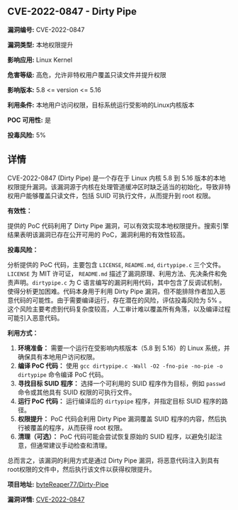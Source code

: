 ## CVE-2022-0847 - Dirty Pipe

**漏洞编号:** CVE-2022-0847

**漏洞类型:** 本地权限提升

**影响应用:** Linux Kernel

**危害等级:** 高危，允许非特权用户覆盖只读文件并提升权限

**影响版本:** 5.8 <= version <= 5.16

**利用条件:** 本地用户访问权限，目标系统运行受影响的Linux内核版本

**POC 可用性:** 是

**投毒风险:** 5%

## 详情

CVE-2022-0847 (Dirty Pipe) 是一个存在于 Linux 内核 5.8 到 5.16 版本的本地权限提升漏洞。该漏洞源于内核在处理管道缓冲区时缺乏适当的初始化，导致非特权用户能够覆盖只读文件，包括 SUID 可执行文件，从而提升到 root 权限。

**有效性：**

提供的 PoC 代码利用了 Dirty Pipe 漏洞，可以有效实现本地权限提升。搜索引擎结果表明该漏洞已存在公开可用的 PoC，漏洞利用的有效性较高。

**投毒风险：**

分析提供的 PoC 代码，主要包含 `LICENSE`, `README.md`, `dirtypipe.c` 三个文件。`LICENSE` 为 MIT 许可证， `README.md` 描述了漏洞原理、利用方法、先决条件和免责声明。`dirtypipe.c` 为 C 语言编写的漏洞利用代码，其中包含了反调试机制，使得分析更加困难。代码本身用于利用 Dirty Pipe 漏洞，但不能排除作者加入恶意代码的可能性。由于需要编译运行，存在潜在的风险，评估投毒风险为 5% 。这个风险主要考虑到代码复杂度较高，人工审计难以覆盖所有角落，以及编译过程可能引入恶意代码。

**利用方式：**

1.  **环境准备：** 需要一个运行在受影响内核版本（5.8 到 5.16）的 Linux 系统，并确保具有本地用户访问权限。
2.  **编译 PoC 代码：** 使用 `gcc dirtypipe.c -Wall -O2 -fno-pie -no-pie -o dirtypipe` 命令编译 PoC 代码。
3.  **寻找目标 SUID 程序：**  选择一个可利用的 SUID 程序作为目标，例如 `passwd` 命令或其他具有 SUID 权限的可执行文件。
4.  **运行 PoC 代码：** 运行编译后的 `dirtypipe` 程序，并指定目标 SUID 程序的路径。
5.  **权限提升：**  PoC 代码会利用 Dirty Pipe 漏洞覆盖 SUID 程序的内容，然后执行被覆盖的程序，从而获得 root 权限。
6.  **清理（可选）：**  PoC 代码可能会尝试恢复原始的 SUID 程序，以避免引起注意，但通常建议手动检查和清理。

总而言之，该漏洞的利用方式是通过 Dirty Pipe 漏洞，将恶意代码注入到具有root权限的文件中，然后执行该文件以获得权限提升。

**项目地址:** [byteReaper77/Dirty-Pipe](https://github.com/byteReaper77/Dirty-Pipe)

**漏洞详情:** [CVE-2022-0847](https://nvd.nist.gov/vuln/detail/CVE-2022-0847)
